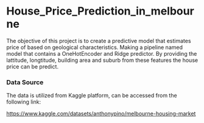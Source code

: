 # House_Price_Prediction_in_melbourne

The objective of this project is to create a predictive model that estimates price of based on geological characteristics. Making a pipeline named model that contains a OneHotEncoder and Ridge predictor. By providing the lattitude, longtitude, building area and suburb from these features the house price can be predict.

### Data Source
The data is utilized from Kaggle platform, can be accessed from the following link:

https://www.kaggle.com/datasets/anthonypino/melbourne-housing-market
